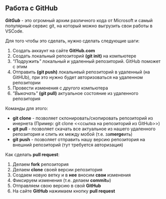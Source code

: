 ## Работа с GitHub

_**GitGub**_ - это огромный архим различного кода от Microsoft и самый популярный сервис git, на который можно выгрузить свои работы в VSCode.

Для того чтобы это сделать, нужно сделать следующие шаги:
1. Создать аккаунт на сайте **GitHub.com**
2. Создать локальный репозиторий **(git init)** на компьютере
3. *"Подружить"* локальный и удаленный репозиторий. GitHub поможет с этим
4. Отправить **(git push)** локальнеый репозиторий в удаленный (на GitHUb), при это нужно будет авторизоваться на удаленном репозитории
5. Провести изменения с *другого* компьютера
6. *"Выкачать"* **(git pull)** актуальное состояние из удаленного репозитория

Команды для этого:

- **git clone** - позволяет склонировать/скопировать репозиторий из инернета (Пример: git clone <<ссылка на репозиторий из GitHub>>)
- **git pull** - позволяет скачать все актуальное из нашего удаленного репозитория и слить их между мобой (т.е. за**merge**ить)
- **git push** - позволяет отправить нашу версию репозитория на внешний репозиторий (тут требуется авторизация)

Как сделать **pull request**:
1) Делаем **fork** репозитория
2) Делаем **clone** своей версии репозитория
3) Создаем новую ветку и в **нее** вносим **свои** изменения
4) Фиксируем изменения (т.е. делаем **commit**ы)
5) Отправляем свою версию в свой **GitHub**
6) На сайте **GitHub** нажимаем кнопку **pull request**